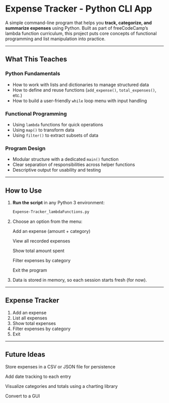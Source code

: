 # Expense Tracker - Python CLI App

A simple command-line program that helps you **track, categorize, and summarize expenses** using Python. Built as part of freeCodeCamp’s lambda function curriculum, this project puts core concepts of functional programming and list manipulation into practice.

---

## What This Teaches

### Python Fundamentals
- How to work with lists and dictionaries to manage structured data
- How to define and reuse functions (`add_expense()`, `total_expenses()`, etc.)
- How to build a user-friendly `while` loop menu with input handling

### Functional Programming
- Using `lambda` functions for quick operations
- Using `map()` to transform data
- Using `filter()` to extract subsets of data

### Program Design
- Modular structure with a dedicated `main()` function
- Clear separation of responsibilities across helper functions
- Descriptive output for usability and testing

---

## How to Use

1. **Run the script** in any Python 3 environment:
   ```bash
   Expense-Tracker_lambdaFunctions.py
2. Choose an option from the menu:

    Add an expense (amount + category)

    View all recorded expenses

    Show total amount spent

    Filter expenses by category

    Exit the program

3. Data is stored in memory, so each session starts fresh (for now).

--- 

## Expense Tracker

1. Add an expense
2. List all expenses
3. Show total expenses
4. Filter expenses by category
5. Exit

---

## Future Ideas
Store expenses in a CSV or JSON file for persistence

Add date tracking to each entry

Visualize categories and totals using a charting library 

Convert to a GUI 